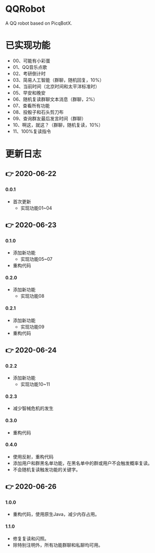 # QQRobot
A QQ robot based on PicqBotX.
# 已实现功能
* 00、可能有小彩蛋
* 01、QQ音乐点歌
* 02、考研倒计时
* 03、简易人工智能（群聊，随机回复，10%）
* 04、当前时间（北京时间和太平洋标准时）
* 05、早安和晚安
* 06、随机复读群聊文本消息（群聊，2%）
* 07、查看所有功能
* 08、投骰子和石头剪刀布
* 09、查询群友最后发言时间（群聊）
* 10、啊这，就这？（群聊，随机复读，10%）
* 11、100%复读指令
# 更新日志
## 👉 2020-06-22
#### 0.0.1
* 首次更新
    * 实现功能01~04
## 👉 2020-06-23
#### 0.1.0
* 添加新功能
    * 实现功能05~07
* 重构代码
#### 0.2.0
* 添加新功能
    * 实现功能08
#### 0.2.1
* 添加新功能
    * 实现功能09
* 重构代码
## 👉 2020-06-24
#### 0.2.2
* 添加新功能
    * 实现功能10~11
#### 0.2.3
* 减少智械危机的发生
#### 0.3.0
* 重构代码
#### 0.4.0
* 使用反射，重构代码
* 添加用户和群黑名单功能，在黑名单中的群或用户不会触发概率复读。
* 不会随机复读触发功能的关键字。
## 👉 2020-06-26
#### 1.0.0
* 重构代码，使用原生Java，减少内存占用。
#### 1.1.0
* 修复复读和闪照。
* 除特别注明外，所有功能群聊和私聊均可用。

